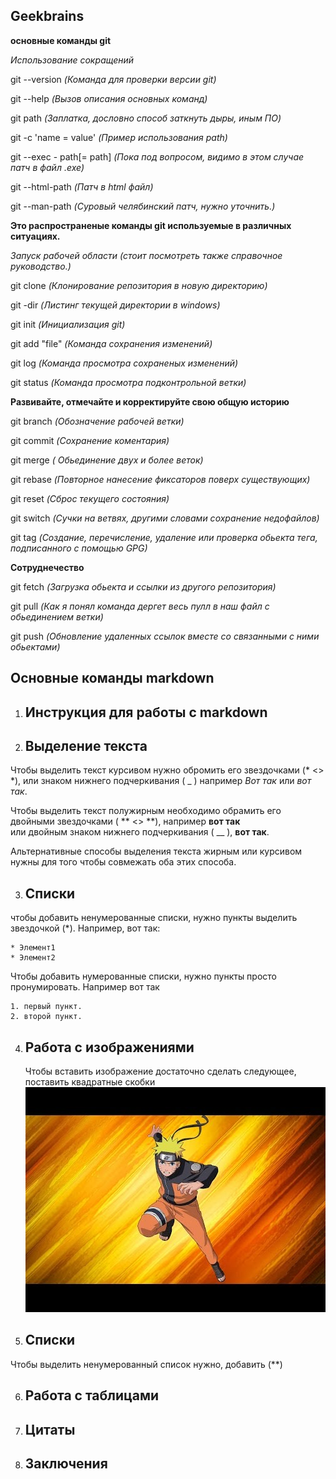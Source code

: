  ## Geekbrains ##

**основные команды git**


*Использование сокращений*

git --version  *(Команда для проверки версии git)*

git --help  *(Вызов описания основных команд)*

git path    *(Заплатка, дословно способ заткнуть дыры, иным ПО)*

git -c 'name = value'   *(Пример использования path)*

git --exec - path[= path]   *(Пока под вопросом, видимо в этом случае патч в файл .exe)*

git --html-path *(Патч в html файл)*

git --man-path *(Суровый челябинский патч, нужно уточнить.)*


**Это распространеные команды git используемые в различных ситуациях.**

*Запуск рабочей области (стоит посмотреть также справочное руководство.)*

git clone *(Клонирование репозитория в новую директорию)*

git -dir    *(Листинг текущей директории в windows)*

git init		*(Инициализация git)*


git add "file" *(Команда сохранения изменений)*


git log		*(Команда просмотра сохраненых изменений)*

git status	*(Команда просмотра подконтрольной ветки)*




**Развивайте, отмечайте и корректируйте свою общую историю**

git branch  *(Обозначение рабочей ветки)*

git commit	*(Сохранение коментария)*
 
git merge *( Обьединение двух и более веток)*

git rebase *(Повторное нанесение фиксаторов поверх существующих)*

git reset *(Сброс текущего состояния)*

git switch *(Сучки на ветвях, другими словами сохранение недофайлов)* 

git tag *(Создание, перечисление, удаление или проверка обьекта тега, подписанного с помощью GPG)*

**Сотруднечество**

git fetch *(Загрузка обьекта и ссылки из другого репозитория)*

git pull *(Как я понял команда дергет весь пулл в наш файл с обьединением ветки)*

git push *(Обновление удаленных ссылок вместе со связанными с ними обьектами)*
## Основные команды markdown ##

1. ## Инструкция для работы с markdown 

2. ## Выделение текста
   
Чтобы выделить текст курсивом нужно обромить его звездочками (* <> *), или знаком нижнего подчеркивания ( _ ) например *Вот так*
или _вот так_.

Чтобы выделить текст полужирным необходимо обрамить его двойными звездочками ( ** <> **), например **вот так**   
или двойным знаком нижнего подчеркивания ( __ ), __вот так__.

Альтернативные способы выделения текста жирным или курсивом нужны для того чтобы совмежать оба этих способа.


3. ## Списки
   
чтобы добавить ненумерованные списки, нужно пункты выделить звездочкой (*).
Например, вот так:

    * Элемент1
    * Элемент2

Чтобы добавить нумерованные списки, нужно пункты просто пронумировать.
Например вот так

    1. первый пункт.
    2. второй пункт.
   
4. ## Работа с изображениями
   
   Чтобы вставить изображение достаточно сделать следующее, поставить квадратные скобки ![ привет мы наруто!](hqdefault.jpg)
  
5. ## Списки
   
Чтобы выделить ненумерованный список нужно, добавить (**)
   
6. ## Работа с таблицами

7. ## Цитаты

8. ## Заключения
   
